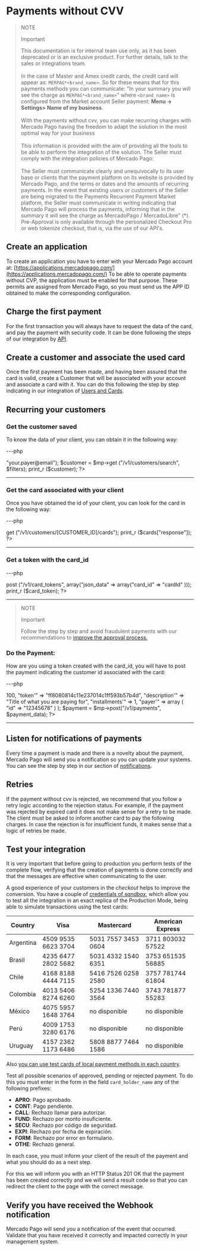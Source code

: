 # Payments without CVV

> NOTE
>
> Important
>
> This documentation is for internal team use only,  as it has been deprecated or is an exclusive product. For further details, talk to the sales or integrations team.
> <br><br>
> In the case of Master and Amex credit cards, the credit card will appear as: `MERPAG*<brand_name>`. So for these means that for this payments methods you can communicate: "In your summary you will see the charge as `MERPAG*<brand_name>`" where `<brand_name>` is configured from the Market account Seller payment: **Menu -> Settings> Name of my business**.
> <br><br>
> With the payments without cvv, you can make recurring charges with Mercado Pago having the freedom to adapt the solution in the most optimal way for your business
> <br><br>
> This information is provided with the aim of providing all the tools to be able to perform the integration of the solution. The Seller must comply with the integration policies of Mercado Pago:
> <br><br>
> The Seller must communicate clearly and unequivocally to its user base or clients that the payment platform on its website is provided by Mercado Pago, and the terms or dates and the amounts of recurring payments.
> In the event that existing users or customers of the Seller are being migrated to the Payments Recurrent Payment Market platform, the Seller must communicate in writing indicating that Mercado Pago will process the payments, informing that in the summary it will see the charge as MercadoPago / MercadoLibre" (*).
> Pre-Approval is only available through the personalized Checkout Pro or web tokenize checkout, that is, via the use of our API's.
 
## Create an application

To create an application you have to enter with your Mercado Pago account at: [https://applications.mercadopago.com/](https://applications.mercadopago.com/) To be able to operate payments without CVP, the application must be enabled for that purpose. These permits are assigned from Mercado Pago, so you must send us the APP ID obtained to make the corresponding configuration.
 
## Charge the first payment
 
For the first transaction you will always have to request the data of the card, and pay the payment with security code. It can be done following the steps of our integration by [API](/developers/en/guides/checkout-api/receiving-payment-by-card).
 
## Create a customer and associate the used card
 
Once the first payment has been made, and having been assured that the card is valid, create a Customer that will be associated with your account and associate a card with it. You can do this following the step by step indicating in our integration of [Users and Cards](/developers/en/guides/checkout-api/advanced-integration).

## Recurring your customers

### Get the customer saved

To know the data of your client, you can obtain it in the following way:

---php
<?php
require_once ('mercadopago.php'); $mp = new MP ("ENV_ACCESS_TOKEN"); 
$filters = array ("email" => "your.payer@email"); 
$customer = $mp->get ("/v1/customers/search", $filters);
print_r ($customer);
?>

---

### Get the card associated with your client

Once you have obtained the id of your client, you can look for the card in the following way:

---php
<?php
require_once ('mercadopago.php');
$mp = new MP ("ENV_ACCESS_TOKEN");
$cards = $mp->get ("/v1/customers/[CUSTOMER_ID]/cards");
print_r ($cards["response"]);
?>

---

### Get a token with the card_id

---php
<?php
require_once ('mercadopago.php');
$mp = new MP ("ENV_ACCESS_TOKEN");
$card_token = $mp->post ("/v1/card_tokens", array("json_data" => array("card_id" => "cardId" )));
print_r ($card_token);
?>

---

> NOTE
>
> Important
>
> Follow the step by step and avoid fraudulent payments with our recommendations to [improve the approval process.](/developers/en/guides/additional-content/how-tos/improve-payment-approval)

### Do the Payment:

How are you using a token created with the card_id, you will have to post the payment indicating the customer id associated with the card:

---php
<?php
require_once ('mercadopago.php');
$mp = new MP('ENV_ACCESS_TOKEN');
$payment_data = array(
"transaction_amount'" => 100,
"token'" => "ff8080814c11e237014c1ff593b57b4d",
"description'" => "Title of what you are paying for",
"installments'" => 1,
"payer'" => array (
"id" => "12345678"
)
);
$payment = $mp->post("/v1/payments", $payment_data);
?>

---

## Listen for notifications of payments

Every time a payment is made and there is a novelty about the payment, Mercado Pago will send you a notification so you can update your systems. You can see the step by step in our section of [notifications](/developers/en/docs/your-integrations/notifications/webhooks).
 
## Retries

If the payment without cvv is rejected, we recommend that you follow a retry logic according to the rejection status. For example, if the payment was rejected by expired card it does not make sense for a retry to be made. The client must be asked to inform another card to pay the following charges. In case the rejection is for insufficient funds, it makes sense that a logic of retries be made.
 
## Test your integration

It is very important that before going to production you perform tests of the complete flow, verifying that the creation of payments is done correctly and that the messages are effective when communicating to the user.

A good experience of your customers in the _checkout_ helps to improve the conversion.
You have a couple of [credentials of _sandbox_](https://www.mercadopago[FAKER][URL][DOMAIN]/settings/account/credentials), which allow you to test all the integration in an exact replica of the Production Mode, being able to simulate transactions using the test cards:

| Country | Visa | Mastercard | American Express |
| --- | --- | --- | --- |
| Argentina | 4509 9535 6623 3704 |5031 7557 3453 0604|3711 803032 57522 |
| Brasil | 4235 6477 2802 5682 |5031 4332 1540 6351|3753 651535 56885 |
| Chile | 4168 8188 4444 7115 |5416 7526 0258 2580|3757 781744 61804 |
| Colombia | 4013 5406 8274 6260 |5254 1336 7440 3564|3743 781877 55283 |
| México | 4075 5957 1648 3764 | no disponible | no disponible |
| Perú | 4009 1753 3280 6176 | no disponible | no disponible |
| Uruguay | 4157 2362 1173 6486 |5808 8877 7464 1586| no disponible |

Also [you can use test cards of local payment methods in each country](/developers/en/docs/your-integrations/test/cards).

Test all possible scenarios of approved, pending or rejected payment. To do this you must enter in the form in the field `card_holder_name` any of the following prefixes:

* **APRO**: Pago aprobado.  
* **CONT**: Pago pendiente.  
* **CALL**: Rechazo llamar para autorizar.  
* **FUND**: Rechazo por monto insuficiente.  
* **SECU**: Rechazo por código de seguridad.  
* **EXPI**: Rechazo por fecha de expiración.
* **FORM**: Rechazo por error en formulario.  
* **OTHE**: Rechazo general.

In each case, you must inform your client of the result of the payment and what you should do as a next step.

For this we will inform you with an HTTP Status 201 OK that the payment has been created correctly and we will send a result code so that you can redirect the client to the page with the correct message.
  
## Verify you have received the Webhook notification
  
Mercado Pago will send you a notification of the event that occurred. Validate that you have received it correctly and impacted correctly in your management system.
